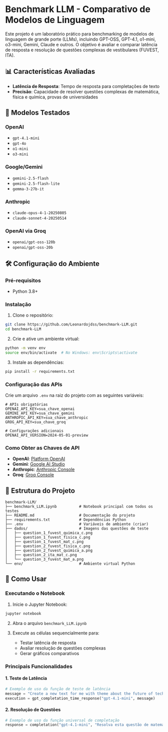 # Benchmark LLM - Comparativo de Modelos de Linguagem

Este projeto é um laboratório prático para benchmarking de modelos de linguagem de grande porte (LLMs), incluindo GPT-OSS, GPT-4.1, o1-mini, o3-mini, Gemini, Claude e outros. O objetivo é avaliar e comparar latência de resposta e resolução de questões complexas de vestibulares (FUVEST, ITA).

## 📊 Características Avaliadas

- **Latência de Resposta**: Tempo de resposta para completações de texto
- **Precisão**: Capacidade de resolver questões complexas de matemática, física e química, provas de universidades

## 🤖 Modelos Testados

### OpenAI
- `gpt-4.1-mini`
- `gpt-4o`
- `o1-mini`
- `o3-mini`

### Google/Gemini
- `gemini-2.5-flash`
- `gemini-2.5-flash-lite`
- `gemma-3-27b-it`

### Anthropic
- `claude-opus-4-1-20250805`
- `claude-sonnet-4-20250514`

### OpenAI via Groq
- `openai/gpt-oss-120b`
- `openai/gpt-oss-20b`

## 🛠 Configuração do Ambiente

### Pré-requisitos
- Python 3.8+

### Instalação

1. Clone o repositório:
```bash
git clone https://github.com/Leonardojdss/benchmark-LLM.git
cd benchmark-LLM
```

2. Crie e ative um ambiente virtual:
```bash
python -m venv env
source env/bin/activate  # No Windows: env\Scripts\activate
```

3. Instale as dependências:
```bash
pip install -r requirements.txt
```

### Configuração das APIs

Crie um arquivo `.env` na raiz do projeto com as seguintes variáveis:

```env
# APIs obrigatórias
OPENAI_API_KEY=sua_chave_openai
GEMINI_API_KEY=sua_chave_gemini
ANTHROPIC_API_KEY=sua_chave_anthropic
GROG_API_KEY=sua_chave_groq

# Configurações adicionais
OPENAI_API_VERSION=2024-05-01-preview
```

### Como Obter as Chaves de API

- **OpenAI**: [Platform OpenAI](https://platform.openai.com/api-keys)
- **Gemini**: [Google AI Studio](https://aistudio.google.com/app/apikey)
- **Anthropic**: [Anthropic Console](https://console.anthropic.com/)
- **Groq**: [Groq Console](https://console.groq.com/keys)

## 📁 Estrutura do Projeto

```
benchmark-LLM/
├── benchmark_LLM.ipynb          # Notebook principal com todos os testes
├── README.md                    # Documentação do projeto
├── requirements.txt             # Dependências Python
├── .env                         # Variáveis de ambiente (criar)
├── dados/                       # Imagens das questões de teste
│   ├── question_1_fuvest_quimica_c.png
│   ├── question_1_fuvest_fisica_c.png
│   ├── question_1_fuvest_mat_c.png
│   ├── question_2_fuvest_fisica_c.png
│   ├── question_2_fuvest_quimica_a.png
│   ├── question_2_ita_mat_c.png
│   └── question_3_fuvest_mat_a.png
└── env/                         # Ambiente virtual Python
```

## 🚀 Como Usar

### Executando o Notebook

1. Inicie o Jupyter Notebook:
```bash
jupyter notebook
```

2. Abra o arquivo `benchmark_LLM.ipynb`

3. Execute as células sequencialmente para:
   - Testar latência de resposta
   - Avaliar resolução de questões complexas
   - Gerar gráficos comparativos

### Principais Funcionalidades

#### 1. Teste de Latência
```python
# Exemplo de uso da função de teste de latência
message = "Create a new text for me with theme about the future of technology, content 200 characters"
execution = gpt_completation_time_response("gpt-4.1-mini", message)
```

#### 2. Resolução de Questões
```python
# Exemplo de uso da função universal de completação
response = completation("gpt-4.1-mini", "Resolva esta questão de matemática...", "text")
```
